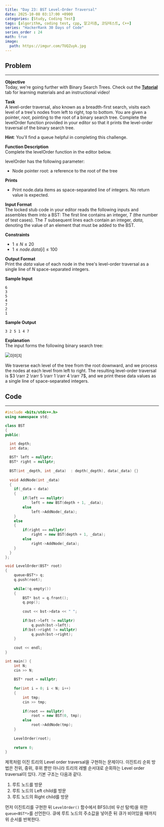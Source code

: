 ```yaml
---
title: "Day 23: BST Level-Order Traversal"
date: 2025-10-08 03:17:00 +0900
categories: [Study, Coding Test]
tags: [algorithm, coding test, cpp, 알고리즘, 코딩테스트, C++]
series: "HackerRank 30 Days of Code"
series_order : 24
math: true
image:
  path: https://imgur.com/TUQZuyk.jpg
---
```


## Problem

---

**Objective**  
Today, we're going further with Binary Search Trees. Check out the [**Tutorial**](https://www.hackerrank.com/challenges/30-binary-trees/tutorial) tab for learning materials and an instructional video!

**Task**  
A level-order traversal, also known as a breadth-first search, visits each level of a tree's nodes from left to right, top to bottom. You are given a pointer, $root$, pointing to the root of a binary search tree. Complete the levelOrder function provided in your editor so that it prints the level-order traversal of the binary search tree.  

**Hint**: You'll find a queue helpful in completing this challenge.

**Function Description**  
Complete the levelOrder function in the editor below.  

levelOrder has the following parameter:

- Node pointer root: a reference to the root of the tree

**Prints**

- Print node.data items as space-separated line of integers. No return value is expected.

**Input Format**  
The locked stub code in your editor reads the following inputs and assembles them into a BST:
The first line contains an integer, $T$ (the number of test cases).
The $T$ subsequent lines each contain an integer, $data$, denoting the value of an element that must be added to the BST.

**Constraints**  

- $1 \le N \le 20$
- $1 \le node.data[i] \le 100$  

**Output Format**  
Print the $data$ value of each node in the tree's level-order traversal as a single line of $N$ space-separated integers.

**Sample Input**  
```text
6
3
5
4
7
2
1
```

**Sample Output**  
```text
3 2 5 1 4 7 
```

**Explanation**  
The input forms the following binary search tree:

![이미지](https://s3.amazonaws.com/hr-challenge-images/17176/1461696188-8eddd12300-BST.png)

We traverse each level of the tree from the root downward, and we process the nodes at each level from left to right. The resulting level-order traversal is $3 \rarr 2 \rarr 5 \rarr 1 \rarr 4 \rarr 7$, and we print these data values as a single line of space-separated integers.

## Code

---

```cpp
#include <bits/stdc++.h>
using namespace std;

class BST
{
public:

  int depth;
  int data;
  
  BST* left = nullptr;
  BST* right = nullptr;
  
  BST(int _depth, int _data)  : depth(_depth), data(_data) {}
  
  void AddNode(int _data)
  {
    if(_data < data)
    {
        if(left == nullptr)
            left = new BST(depth + 1, _data);
        else
            left->AddNode(_data);
    }
    else
    {
        if(right == nullptr)
            right = new BST(depth + 1, _data);
        else
            right->AddNode(_data);
    }
  }
};

void LevelOrder(BST* root)
{
    queue<BST*> q;
    q.push(root);
    
    while(!q.empty())
    {
        BST* bst = q.front();
        q.pop();
        
        cout << bst->data << " ";
        
        if(bst->left != nullptr)
            q.push(bst->left);
        if(bst->right != nullptr)
            q.push(bst->right);
    }
    
    cout << endl;
}

int main() {
    int N;
    cin >> N;
    
    BST* root = nullptr;
    
    for(int i = 0; i < N; i++)
    {
        int tmp;
        cin >> tmp;
        
        if(root == nullptr)
            root = new BST(0, tmp);
        else
            root->AddNode(tmp);
    }
    
    LevelOrder(root);
    
    return 0;
}

```

제목처럼 이진 트리의 Level order traversal을 구현하는 문제이다. 이진트리 순회 방법은 전위, 중위, 후위 뿐만 아니라 트리의 레벨 순서대로 순회하는 Level order traversal이 있다. 기본 구조는 다음과 같다.

1. 루트 노드를 방문
2. 루트 노드의 Left child를 방문
3. 루트 노드의 Right child를 방문

먼저 이진트리를 구현한 뒤 `LevelOrder()` 함수에서 BFS(너비 우선 탐색)을 위한 `queue<BST*>`를 선언한다. 큐에 루트 노드의 주소값을 넣어준 뒤 큐가 비어있을 때까지 위 순서를 반복한다.
